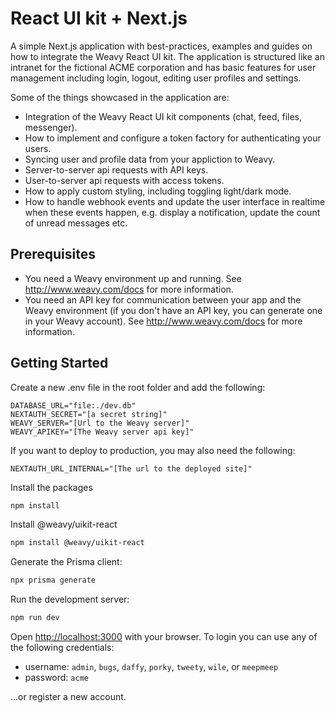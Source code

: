 # React UI kit + Next.js

A simple Next.js application with best-practices, examples and guides on how to integrate the Weavy React UI kit. The application is structured like an intranet for the fictional ACME corporation and has basic features for user management including login, logout, editing user profiles and settings.

Some of the things showcased in the application are:

* Integration of the Weavy React UI kit components (chat, feed, files, messenger).
* How to implement and configure a token factory for authenticating your users.
* Syncing user and profile data from your appliction to Weavy.
* Server-to-server api requests with API keys.
* User-to-server api requests with access tokens.
* How to apply custom styling, including toggling light/dark mode.
* How to handle webhook events and update the user interface in realtime when these events happen, e.g. display a notification, update the count of unread messages etc.

## Prerequisites

* You need a Weavy environment up and running. See http://www.weavy.com/docs for more information.
* You need an API key for communication between your app and the Weavy environment (if you don't have an API key, you can generate one in your Weavy account). See http://www.weavy.com/docs for more information.

## Getting Started

Create a new .env file in the root folder and add the following:

```
DATABASE_URL="file:./dev.db"
NEXTAUTH_SECRET="[a secret string]"
WEAVY_SERVER="[Url to the Weavy server]"
WEAVY_APIKEY="[The Weavy server api key]"
```

If you want to deploy to production, you may also need the following:

```
NEXTAUTH_URL_INTERNAL="[The url to the deployed site]"
```

Install the packages
```bash
npm install
```

Install @weavy/uikit-react
```bash
npm install @weavy/uikit-react
```

Generate the Prisma client:
```bash
npx prisma generate
```


Run the development server:

```bash
npm run dev
```

Open [http://localhost:3000](http://localhost:3000) with your browser. To login you can use any of the following credentials:
  
  - username: `admin`, `bugs`, `daffy`, `porky`, `tweety`, `wile`, or `meepmeep`
  - password: `acme`

...or register a new account.


